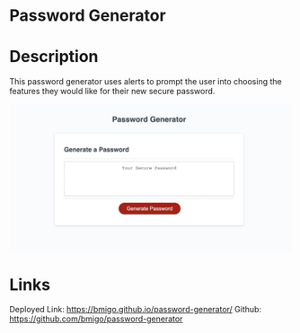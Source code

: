 # Password Generator

# Description 
This password generator uses alerts to prompt the user into choosing the features they would like for their new secure password. 

![alt text](./passgenss.png)

# Links
Deployed Link: https://bmigo.github.io/password-generator/
Github: https://github.com/bmigo/password-generator